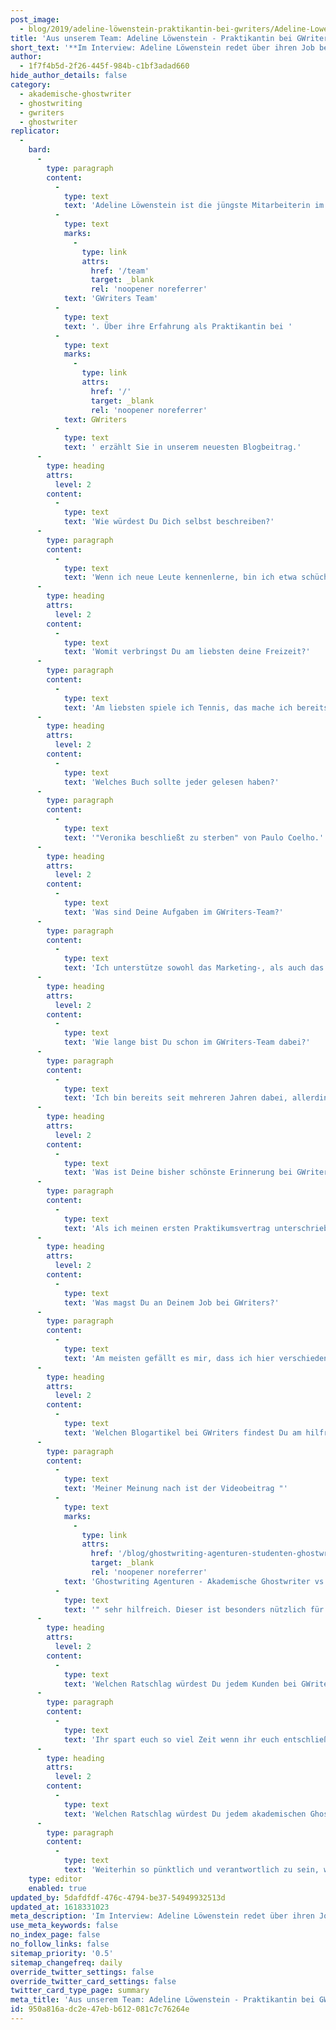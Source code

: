 ```yaml
---
post_image:
  - blog/2019/adeline-löwenstein-praktikantin-bei-gwriters/Adeline-Lowenstein.jpg
title: 'Aus unserem Team: Adeline Löwenstein - Praktikantin bei GWriters'
short_text: '**Im Interview: Adeline Löwenstein redet über ihren Job bei GWriters sowie ihre Ratschläge an akademische Ghostwriter & Kunden unserer Ghostwriter-Agentur.**'
author:
  - 1f7f4b5d-2f26-445f-984b-c1bf3adad660
hide_author_details: false
category:
  - akademische-ghostwriter
  - ghostwriting
  - gwriters
  - ghostwriter
replicator:
  -
    bard:
      -
        type: paragraph
        content:
          -
            type: text
            text: 'Adeline Löwenstein ist die jüngste Mitarbeiterin im '
          -
            type: text
            marks:
              -
                type: link
                attrs:
                  href: '/team'
                  target: _blank
                  rel: 'noopener noreferrer'
            text: 'GWriters Team'
          -
            type: text
            text: '. Über ihre Erfahrung als Praktikantin bei '
          -
            type: text
            marks:
              -
                type: link
                attrs:
                  href: '/'
                  target: _blank
                  rel: 'noopener noreferrer'
            text: GWriters
          -
            type: text
            text: ' erzählt Sie in unserem neuesten Blogbeitrag.'
      -
        type: heading
        attrs:
          level: 2
        content:
          -
            type: text
            text: 'Wie würdest Du Dich selbst beschreiben?'
      -
        type: paragraph
        content:
          -
            type: text
            text: 'Wenn ich neue Leute kennenlerne, bin ich etwa schüchtern und leise am Anfang, aber ich glaube ich bin eine freundliche und positive Person.'
      -
        type: heading
        attrs:
          level: 2
        content:
          -
            type: text
            text: 'Womit verbringst Du am liebsten deine Freizeit?'
      -
        type: paragraph
        content:
          -
            type: text
            text: 'Am liebsten spiele ich Tennis, das mache ich bereits seit 14 Jahren. Dabei kann ich meinen Kopf so richtig frei kriegen, um dann später wieder konzentriert an die Arbeit zu gehen.'
      -
        type: heading
        attrs:
          level: 2
        content:
          -
            type: text
            text: 'Welches Buch sollte jeder gelesen haben?'
      -
        type: paragraph
        content:
          -
            type: text
            text: '"Veronika beschließt zu sterben" von Paulo Coelho.'
      -
        type: heading
        attrs:
          level: 2
        content:
          -
            type: text
            text: 'Was sind Deine Aufgaben im GWriters-Team?'
      -
        type: paragraph
        content:
          -
            type: text
            text: 'Ich unterstütze sowohl das Marketing-, als auch das Sales-Team, indem ich verschiedene kleinere Aufgaben je nach Bedarf erfülle. Gelegentlich arbeite ich auch direkt mit unseren akademischen Ghostwritern zusammen, wenn es beispielsweise um administrative Prozesse geht.'
      -
        type: heading
        attrs:
          level: 2
        content:
          -
            type: text
            text: 'Wie lange bist Du schon im GWriters-Team dabei?'
      -
        type: paragraph
        content:
          -
            type: text
            text: 'Ich bin bereits seit mehreren Jahren dabei, allerdings mit Unterbrechungen. Ich studiere noch, verbringe meine Semesterferien aber immer bei GWriters als Praktikantin in verschiedenen Bereichen.'
      -
        type: heading
        attrs:
          level: 2
        content:
          -
            type: text
            text: 'Was ist Deine bisher schönste Erinnerung bei GWriters?'
      -
        type: paragraph
        content:
          -
            type: text
            text: 'Als ich meinen ersten Praktikumsvertrag unterschrieben habe und sofort herzlich aufgenommen wurde.'
      -
        type: heading
        attrs:
          level: 2
        content:
          -
            type: text
            text: 'Was magst Du an Deinem Job bei GWriters?'
      -
        type: paragraph
        content:
          -
            type: text
            text: 'Am meisten gefällt es mir, dass ich hier verschiedene nützliche Erfahrungen sammeln kann. Ich studiere Wirtschaftspädagogik im Hauptfach und Kommunikationswissenschaft im Nebenfach und ich kann alle meine Kenntnisse bei der Arbeit in die Tat umsetzen. Ebenso lerne ich jeden Tag viele neue Sachen von den Kollegen, deren Erfahrung ich ständig aufs Neue zu schätzen lerne.'
      -
        type: heading
        attrs:
          level: 2
        content:
          -
            type: text
            text: 'Welchen Blogartikel bei GWriters findest Du am hilfreichsten und warum?'
      -
        type: paragraph
        content:
          -
            type: text
            text: 'Meiner Meinung nach ist der Videobeitrag "'
          -
            type: text
            marks:
              -
                type: link
                attrs:
                  href: '/blog/ghostwriting-agenturen-studenten-ghostwriter/'
                  target: _blank
                  rel: 'noopener noreferrer'
            text: 'Ghostwriting Agenturen - Akademische Ghostwriter vs. Studenten Ghostwriter'
          -
            type: text
            text: '" sehr hilfreich. Dieser ist besonders nützlich für alle Studenten, die sich entschieden haben, Hilfe bei Ghostwritern zu suchen, aber nicht wissen, wo sie nach diesen suchen sollen. Besonders in Kleinanzeigen oder im schwarzen Brett im Studentenwohnheim findet man oft "Hobbyschreiber" oder ähnliches - vertrauen sollte man aber nur den Profis!'
      -
        type: heading
        attrs:
          level: 2
        content:
          -
            type: text
            text: 'Welchen Ratschlag würdest Du jedem Kunden bei GWriters geben?'
      -
        type: paragraph
        content:
          -
            type: text
            text: 'Ihr spart euch so viel Zeit wenn ihr euch entschließt, GWriters für eure Mustervorlagen zu beauftragen - nutzt diese Zeit! Lernt für die schwierigen Klausuren oder holt den lange überfälligen Urlaub nach, um euch mal wieder so richtig zu entspannen!'
      -
        type: heading
        attrs:
          level: 2
        content:
          -
            type: text
            text: 'Welchen Ratschlag würdest Du jedem akademischen Ghostwriter bei GWriters geben?'
      -
        type: paragraph
        content:
          -
            type: text
            text: 'Weiterhin so pünktlich und verantwortlich zu sein, wie bisher. Ihr leistet tolle Arbeit!'
    type: editor
    enabled: true
updated_by: 5dafdfdf-476c-4794-be37-54949932513d
updated_at: 1618331023
meta_description: 'Im Interview: Adeline Löwenstein redet über ihren Job bei GWriters sowie ihre Ratschläge an akademische Ghostwriter & Kunden unserer Ghostwriter-Agentur.'
use_meta_keywords: false
no_index_page: false
no_follow_links: false
sitemap_priority: '0.5'
sitemap_changefreq: daily
override_twitter_settings: false
override_twitter_card_settings: false
twitter_card_type_page: summary
meta_title: 'Aus unserem Team: Adeline Löwenstein - Praktikantin bei GWriters • GWriters.de'
id: 950a816a-dc2e-47eb-b612-081c7c76264e
---
```

